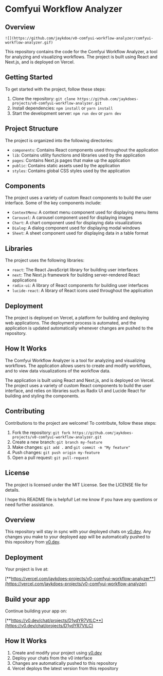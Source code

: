 # **Comfyui Workflow Analyzer**

## **Overview**

```
![](https://github.com/jaykdoe/v0-comfyui-workflow-analyzer/comfyui-workflow-analyzer.gif)
```

This repository contains the code for the Comfyui Workflow Analyzer, a tool for analyzing and visualizing workflows. The project is built using React and Next.js, and is deployed on Vercel.

## **Getting Started**

To get started with the project, follow these steps:

1. Clone the repository: `git clone https://github.com/jaykdoes-projects/v0-comfyui-workflow-analyzer.git`
2. Install dependencies: `npm install` or `yarn install`
3. Start the development server: `npm run dev` or `yarn dev`

## **Project Structure**

The project is organized into the following directories:

- `components`: Contains React components used throughout the application
- `lib`: Contains utility functions and libraries used by the application
- `pages`: Contains Next.js pages that make up the application
- `public`: Contains static assets used by the application
- `styles`: Contains global CSS styles used by the application

## **Components**

The project uses a variety of custom React components to build the user interface. Some of the key components include:

- `ContextMenu`: A context menu component used for displaying menu items
- `Carousel`: A carousel component used for displaying images
- `Chart`: A chart component used for displaying data visualizations
- `Dialog`: A dialog component used for displaying modal windows
- `Sheet`: A sheet component used for displaying data in a table format

## **Libraries**

The project uses the following libraries:

- `react`: The React JavaScript library for building user interfaces
- `next`: The Next.js framework for building server-rendered React applications
- `radix-ui`: A library of React components for building user interfaces
- `lucide-react`: A library of React icons used throughout the application

## **Deployment**

The project is deployed on Vercel, a platform for building and deploying web applications. The deployment process is automated, and the application is updated automatically whenever changes are pushed to the repository.

## **How It Works**

The Comfyui Workflow Analyzer is a tool for analyzing and visualizing workflows. The application allows users to create and modify workflows, and to view data visualizations of the workflow data.

The application is built using React and Next.js, and is deployed on Vercel. The project uses a variety of custom React components to build the user interface, and relies on libraries such as Radix UI and Lucide React for building and styling the components.

## **Contributing**

Contributions to the project are welcome! To contribute, follow these steps:

1. Fork the repository: `git fork https://github.com/jaykdoes-projects/v0-comfyui-workflow-analyzer.git`
2. Create a new branch: `git branch my-feature`
3. Make changes: `git add .` and `git commit -m "My feature"`
4. Push changes: `git push origin my-feature`
5. Open a pull request: `git pull-request`

## **License**

The project is licensed under the MIT License. See the LICENSE file for details.

I hope this README file is helpful! Let me know if you have any questions or need further assistance.

## Overview

This repository will stay in sync with your deployed chats on [v0.dev](https://v0.dev). Any changes you make to your deployed app will be automatically pushed to this repository from [v0.dev](https://v0.dev).

## Deployment

Your project is live at:

[**https://vercel.com/jaykdoes-projects/v0-comfyui-workflow-analyzer**](https://vercel.com/jaykdoes-projects/v0-comfyui-workflow-analyzer)

## Build your app

Continue building your app on:

[**https://v0.dev/chat/projects/D1ydYR7VtLC**](https://v0.dev/chat/projects/D1ydYR7VtLC)

## How It Works

1. Create and modify your project using [v0.dev](https://v0.dev)
2. Deploy your chats from the v0 interface
3. Changes are automatically pushed to this repository
4. Vercel deploys the latest version from this repository